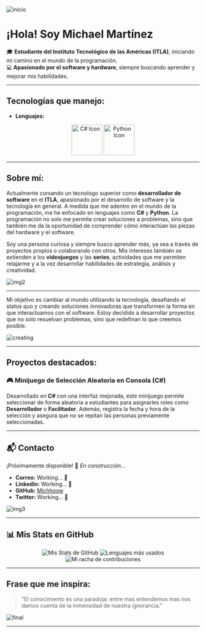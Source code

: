 ![inicio](https://camo.githubusercontent.com/4c3fd71b359cd5dfadc21247cde8f16ecbe5d41db8ac79ef28e3091ab02a8bef/68747470733a2f2f6d69722d73332d63646e2d63662e626568616e63652e6e65742f70726f6a6563745f6d6f64756c65732f6d61785f313230302f3831626234623136353638343031392e363430623630333864313333652e676966)
# ¡Hola! Soy Michael Martínez


🎓 **Estudiante del Instituto Tecnológico de las Américas (ITLA)**, iniciando mi camino en el mundo de la programación.  
💻 **Apasionado por el software y hardware**, siempre buscando aprender y mejorar mis habilidades.  


---

## Tecnologías que manejo:

- **Lenguajes:**

<p align="center">
  <img src="https://i.redd.it/vzkhe4s8dlab1.gif" width="80" height="80" alt="C# Icon" />
  <img src="https://user-images.githubusercontent.com/74038190/212257472-08e52665-c503-4bd9-aa20-f5a4dae769b5.gif" width="80" height="80" alt="Python Icon" />
</p>




---

## Sobre mí:
Actualmente cursando un tecnologo superior como **desarrollador de software** en el **ITLA**, apasionado por el desarrollo de software y la tecnología en general. A medida que me adentro en el mundo de la programación, me he enfocado en lenguajes como **C#** y **Python**. La programación no solo me permite crear soluciones a problemas, sino que también me da la oportunidad de comprender cómo interactúan las piezas del hardware y el software.

Soy una persona curiosa y siempre busco aprender más, ya sea a través de proyectos propios o colaborando con otros. Mis intereses también se extienden a los **videojuegos** y las **series**, actividades que me permiten relajarme y a la vez desarrollar habilidades de estrategia, análisis y creatividad.

![img2](https://i.pinimg.com/originals/e6/da/c1/e6dac1038095d76596e8b1bd9653f569.gif)

---

Mi objetivo es cambiar al mundo utilizando la tecnología, desafiando el status quo y creando soluciones innovadoras que transformen la forma en que interactuamos con el software. Estoy decidido a desarrollar proyectos que no solo resuelvan problemas, sino que redefinan lo que creemos posible.


![creating](https://media1.giphy.com/media/v1.Y2lkPTc5MGI3NjExMWN6bjViaTNqbm5iNTcwc2pueDNnZzc2emc3c2t3MWY4N3JibXBqMyZlcD12MV9pbnRlcm5hbF9naWZfYnlfaWQmY3Q9Zw/fWkrxUvTQPg2LJew7c/giphy.webp)


---

## Proyectos destacados:
### 🎮 **Minijuego de Selección Aleatoria en Consola (C#)**
Desarrollado en **C#** con una interfaz mejorada, este minijuego permite seleccionar de forma aleatoria a estudiantes para asignarles roles como **Desarrollador** o **Facilitador**. Además, registra la fecha y hora de la selección y asegura que no se repitan las personas previamente seleccionadas.


---


## 📬 Contacto

¡Próximamente disponible! 🔧 *En construcción...*

- **Correo:** Working... 🔧  
- **LinkedIn:** Working... 🔧  
- **GitHub:** [Michhoow](https://github.com/Michhoow)  
- **Twitter:** Working... 🔧  

![img3](https://i.pinimg.com/originals/89/bb/06/89bb06251fb7401e094b1f6d71f3d3f4.gif)

---
## 📊 Mis Stats en GitHub

<div align="center">
  <!-- Estadísticas generales de GitHub -->
  <img src="https://github-readme-stats.vercel.app/api?username=Michhoow&show_icons=true&theme=radical" alt="Mis Stats de GitHub" />

  <!-- Lenguajes más usados -->
  <img src="https://github-readme-stats.vercel.app/api/top-langs/?username=Michhoow&layout=compact&theme=radical" alt="Lenguajes más usados" />

  <!-- Racha de contribuciones -->
  <img src="https://github-readme-streak-stats.herokuapp.com?user=Michhoow&theme=radical&hide_border=true" alt="Mi racha de contribuciones" />
</div>

---

## Frase que me inspira:
> "El conocimiento es una paradoja: entre mas entendemos mas nos damos cuenta de la inmensidad de nuestra ignorancia." 


![final](https://cdna.artstation.com/p/assets/images/images/040/756/792/original/clement-baudet-spellbook.gif?1629804361)

---
